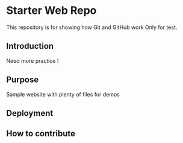 # Starter Web Repo

This repository is for showing how Git and GitHub work
Only for test.

## Introduction

Need more practice !

## Purpose

Sample website with plenty of files for demos

## Deployment

## How to contribute